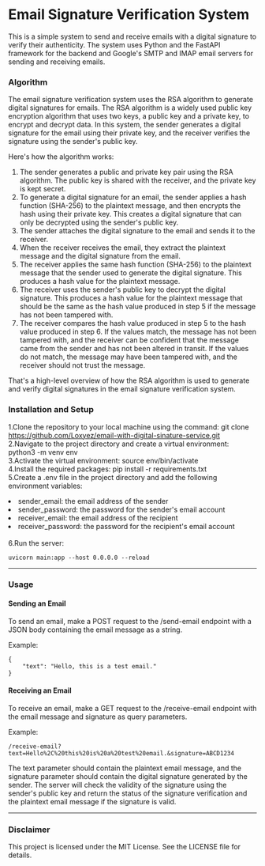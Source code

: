 <h1>Email Signature Verification System</h1>
<p>This is a simple system to send and receive emails with a digital signature to verify their authenticity. The system uses Python and the FastAPI framework for the backend and Google's SMTP and IMAP email servers for sending and receiving emails.</p>

<h3>Algorithm</h3>
<p>The email signature verification system uses the RSA algorithm to generate digital signatures for emails. The RSA algorithm is a widely used public key encryption algorithm that uses two keys, a public key and a private key, to encrypt and decrypt data. In this system, the sender generates a digital signature for the email using their private key, and the receiver verifies the signature using the sender's public key.</p>
<p>Here's how the algorithm works:</p>
<ol>
<li>The sender generates a public and private key pair using the RSA algorithm. The public key is shared with the receiver, and the private key is kept secret.</li>
<li>To generate a digital signature for an email, the sender applies a hash function (SHA-256) to the plaintext message, and then encrypts the hash using their private key. This creates a digital signature that can only be decrypted using the sender's public key.</li>
<li>The sender attaches the digital signature to the email and sends it to the receiver.</li>
<li>When the receiver receives the email, they extract the plaintext message and the digital signature from the email.</li>
<li>The receiver applies the same hash function (SHA-256) to the plaintext message that the sender used to generate the digital signature. This produces a hash value for the plaintext message.</li>
<li>The receiver uses the sender's public key to decrypt the digital signature. This produces a hash value for the plaintext message that should be the same as the hash value produced in step 5 if the message has not been tampered with.</li>
<li>The receiver compares the hash value produced in step 5 to the hash value produced in step 6. If the values match, the message has not been tampered with, and the receiver can be confident that the message came from the sender and has not been altered in transit. If the values do not match, the message may have been tampered with, and the receiver should not trust the message.</li>
</ol>
<p>That's a high-level overview of how the RSA algorithm is used to generate and verify digital signatures in the email signature verification system.</p>

<h3>Installation and Setup</h3>

1.Clone the repository to your local machine using the command: git clone https://github.com/Loxyez/email-with-digital-sinature-service.git
<br>2.Navigate to the project directory and create a virtual environment: python3 -m venv env
<br>3.Activate the virtual environment: source env/bin/activate
<br>4.Install the required packages: pip install -r requirements.txt
<br>5.Create a .env file in the project directory and add the following environment variables:
<li>sender_email: the email address of the sender</li>
<li>sender_password: the password for the sender's email account</li>
<li>receiver_email: the email address of the recipient</li>
<li>receiver_password: the password for the recipient's email account</li>
<br>6.Run the server:

```
uvicorn main:app --host 0.0.0.0 --reload
```

<hr>

<h3>Usage</h3>
<h4>Sending an Email</h4>
<p>To send an email, make a POST request to the /send-email endpoint with a JSON body containing the email message as a string.</p>
<p>Example:</p>

```
{
    "text": "Hello, this is a test email."
}
```

<h4>Receiving an Email</h4>
<p>To receive an email, make a GET request to the /receive-email endpoint with the email message and signature as query parameters.</p>
<p>Example:</p>

```
/receive-email?text=Hello%2C%20this%20is%20a%20test%20email.&signature=ABCD1234
```

<p>The text parameter should contain the plaintext email message, and the signature parameter should contain the digital signature generated by the sender.
The server will check the validity of the signature using the sender's public key and return the status of the signature verification and the plaintext email message if the signature is valid.</p>
<hr>

<h3>Disclaimer</h3>
<p>This project is licensed under the MIT License. See the LICENSE file for details.</p>
